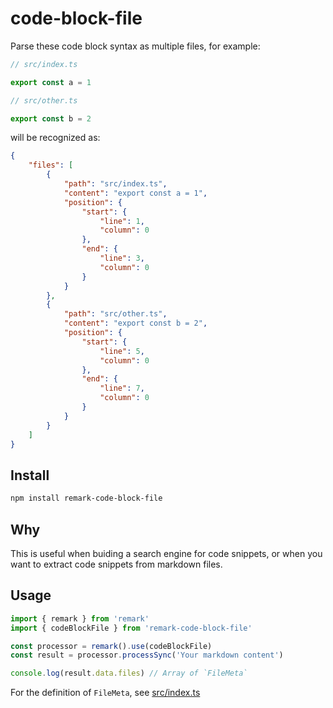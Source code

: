# code-block-file

Parse these code block syntax as multiple files, for example:

```ts
// src/index.ts

export const a = 1

// src/other.ts

export const b = 2
```

will be recognized as:

```json
{
    "files": [
        {
            "path": "src/index.ts",
            "content": "export const a = 1",
            "position": {
                "start": {
                    "line": 1,
                    "column": 0
                },
                "end": {
                    "line": 3,
                    "column": 0
                }
            }
        },
        {
            "path": "src/other.ts",
            "content": "export const b = 2",
            "position": {
                "start": {
                    "line": 5,
                    "column": 0
                },
                "end": {
                    "line": 7,
                    "column": 0
                }
            }
        }
    ]
}
```

## Install

```sh
npm install remark-code-block-file
```

## Why

This is useful when buiding a search engine for code snippets, or when you want to extract code snippets from markdown files.

## Usage

```ts
import { remark } from 'remark'
import { codeBlockFile } from 'remark-code-block-file'

const processor = remark().use(codeBlockFile)
const result = processor.processSync('Your markdown content')

console.log(result.data.files) // Array of `FileMeta`
```

For the definition of `FileMeta`, see [src/index.ts](https://github.com/AkaraChen/unist-plugins-monorepo/blob/main/remark/code-block-file/src/index.ts#L7-L9)
